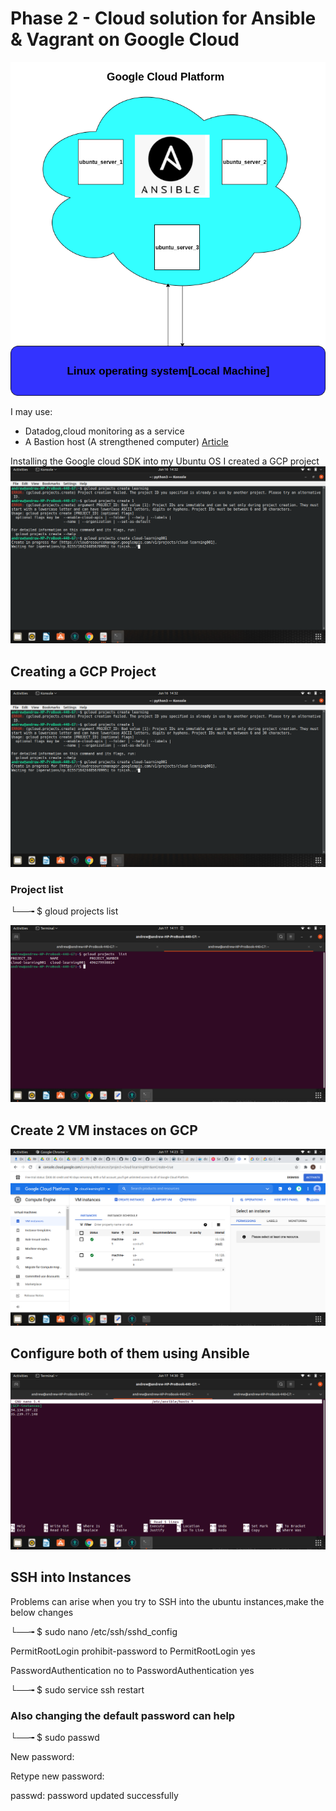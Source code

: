 # Phase 2 - Cloud solution for Ansible & Vagrant on Google Cloud

![Image diagram](https://github.com/Andrews-Projects/Ansible-Vagrant-infrastructure-development-and-deployment/blob/main/Images%20%26%20gifs/Cloud%20images/cloud.png)

I may use: 
- Datadog,cloud monitoring as a service
- A Bastion host (A strengthened computer) [Article](https://annaken.github.io/building-a-secure-bastion/)

Installing the Google cloud SDK into my Ubuntu OS I created a GCP project ![Project Creation](https://github.com/Andrews-Projects/Ansible-Vagrant-infrastructure-development-and-deployment/blob/main/Images%20%26%20gifs/Cloud%20images/project-create.png)

## Creating a GCP Project

![Project-Creation](https://github.com/Andrews-Projects/Ansible-Vagrant-infrastructure-development-and-deployment/blob/main/Images%20%26%20gifs/Cloud%20images/project-create.png)

### Project list

└──╼ $ gloud projects list

![project-list](https://github.com/Andrews-Projects/Ansible-Vagrant-infrastructure-development-and-deployment/blob/main/Images%20%26%20gifs/Cloud%20images/project-list.png)

## Create 2 VM instaces on GCP

![VM instances](https://github.com/Andrews-Projects/Ansible-Vagrant-infrastructure-development-and-deployment/blob/main/Images%20%26%20gifs/Cloud%20images/vm-instances.png)


## Configure both of them using Ansible

![Vagrant file](https://github.com/Andrews-Projects/Ansible-Vagrant-infrastructure-development-and-deployment/blob/main/Images%20%26%20gifs/Cloud%20images/vagrant-file.png)

## SSH into Instances

Problems can arise when you try to SSH into the ubuntu instances,make the below changes

└──╼ $ sudo nano /etc/ssh/sshd_config

PermitRootLogin prohibit-password to PermitRootLogin yes 

PasswordAuthentication no to PasswordAuthentication yes

└──╼ $ sudo service ssh restart

### Also changing the default password can help

└──╼ $ sudo passwd

New password:

Retype new password:

passwd: password updated successfully


